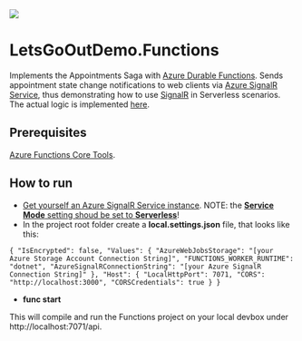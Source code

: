 <img src="https://dev.azure.com/kolepes/LetsGoOutDemo/_apis/build/status/LetsGoOutDemo-Azure%20Functions%20for%20.NET-CI"/>

# LetsGoOutDemo.Functions

Implements the Appointments Saga with [Azure Durable Functions](https://docs.microsoft.com/en-us/azure/azure-functions/durable/durable-functions-overview).
Sends appointment state change notifications to web clients via [Azure SignalR Service](https://docs.microsoft.com/en-us/azure/azure-signalr/signalr-overview), thus demonstrating how to use [SignalR](http://signalr.net) in Serverless scenarios.
The actual logic is implemented [here](https://github.com/scale-tone/LetsGoOutDemo/blob/master/backend/LetsGoOutDemo.Functions/LetsGoOutSaga.cs).

## Prerequisites

[Azure Functions Core Tools](https://www.npmjs.com/package/azure-functions-core-tools).

## How to run

* [Get yourself an Azure SignalR Service instance](https://docs.microsoft.com/en-us/azure/azure-signalr/signalr-quickstart-dotnet-core#create-an-azure-signalr-resource). NOTE: the [**Service Mode** setting shoud be set to **Serverless**](https://docs.microsoft.com/en-us/azure/azure-signalr/signalr-quickstart-azure-functions-csharp)!
* In the project root folder create a **local.settings.json** file, that looks like this:

``
{
    "IsEncrypted": false,
    "Values": {
        "AzureWebJobsStorage": "[your Azure Storage Account Connection String]",
        "FUNCTIONS_WORKER_RUNTIME": "dotnet",
        "AzureSignalRConnectionString": "[your Azure SignalR Connection String]"
    },
    "Host": {
        "LocalHttpPort": 7071,
        "CORS": "http://localhost:3000",
        "CORSCredentials": true
    }
}
``

* **func start**

This will compile and run the Functions project on your local devbox under http://localhost:7071/api.
